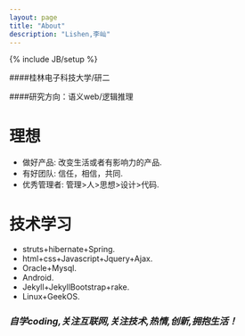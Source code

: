 ```yaml
---
layout: page
title: "About"
description: "Lishen,李屾"
---
```

{% include JB/setup %}

####桂林电子科技大学/研二

####研究方向：语义web/逻辑推理
<br>

# 理想 

-  做好产品:  改变生活或者有影响力的产品.      
-  有好团队:  信任，相信，共同.      
-  优秀管理者:  管理>人>思想>设计>代码.  
        
# 技术学习

- struts+hibernate+Spring.
- html+css+Javascript+Jquery+Ajax.
- Oracle+Mysql.
- Android.
- Jekyll+JekyllBootstrap+rake.
- Linux+GeekOS.

### _自学coding,关注互联网,关注技术,热情,创新,拥抱生活！_